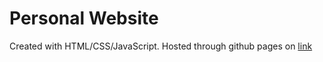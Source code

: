 # Personal Website 

Created with HTML/CSS/JavaScript. Hosted through github pages on [link](https://zbcszr.github.io/personalWeb/)
